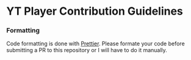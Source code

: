 # YT Player Contribution Guidelines

### Formatting
Code formatting is done with [Prettier](https://prettier.io/). Please formate your code before submitting a PR to this repository or I will have to do it manually.
